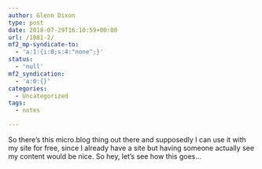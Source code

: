 ```yaml
---
author: Glenn Dixon
type: post
date: 2018-07-29T16:10:59+00:00
url: /1081-2/
mf2_mp-syndicate-to:
  - 'a:1:{i:0;s:4:"none";}'
status:
  - 'null'
mf2_syndication:
  - 'a:0:{}'
categories:
  - Uncategorized
tags:
  - notes

---
```

So there&#8217;s this micro.blog thing out there and supposedly I can use it with my site for free, since I already have a site but having someone actually see my content would be nice. So hey, let&#8217;s see how this goes&#8230;